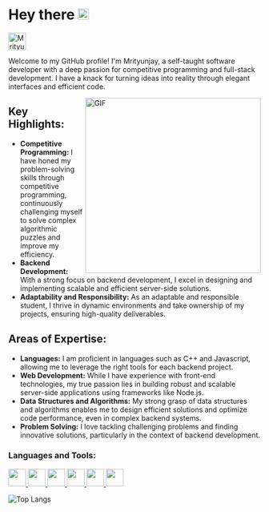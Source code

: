 # Hey there <img src="https://media.giphy.com/media/hvRJCLFzcasrR4ia7z/giphy.gif" width="22px">

<a href="https://www.linkedin.com/in/mrityunjaynpandey/">
  <img align="left" alt="Mrityunjay's LinkedIN" width="35" src="https://user-images.githubusercontent.com/63851158/214014425-6161b57b-39a6-4711-859f-f90f7d439842.png" />
</a>

<br />
<br />

Welcome to my GitHub profile! I'm Mrityunjay, a self-taught software developer with a deep passion for competitive programming and full-stack development. I have a knack for turning ideas into reality through elegant interfaces and efficient code.

<img align="right" alt="GIF" src="https://media.tenor.com/6hVEKMxmQLUAAAAC/cat-laptop.gif" width="350" hight="350"/>

  <h2>Key Highlights:</h2>
  <ul>
    <li><strong>Competitive Programming:</strong> I have honed my problem-solving skills through competitive programming, continuously challenging myself to solve complex algorithmic puzzles and improve my efficiency.</li>
    <li><strong>Backend Development:</strong> With a strong focus on backend development, I excel in designing and implementing scalable and efficient server-side solutions.</li>
    <li><strong>Adaptability and Responsibility:</strong> As an adaptable and responsible student, I thrive in dynamic environments and take ownership of my projects, ensuring high-quality deliverables.</li>
  </ul>

  <h2>Areas of Expertise:</h2>
  <ul>
    <li><strong>Languages:</strong> I am proficient in languages such as C++ and Javascript, allowing me to leverage the right tools for each backend project.</li>
    <li><strong>Web Development:</strong> While I have experience with front-end technologies, my true passion lies in building robust and scalable server-side applications using frameworks like Node.js.</li>
    <li><strong>Data Structures and Algorithms:</strong> My strong grasp of data structures and algorithms enables me to design efficient solutions and optimize code performance, even in complex backend systems.</li>
    <li><strong>Problem Solving:</strong> I love tackling challenging problems and finding innovative solutions, particularly in the context of backend development.</li>
  </ul>

  
### Languages and Tools:
<div style="display: inline">
<a href="https://graphql.org/">
  <img height="35" src="https://img.icons8.com/?size=512&id=zdI5E8moxhs-&format=png">
</a>  
<a href="https://www.typescriptlang.org/">
  <img height="35" src="https://img.icons8.com/?size=1x&id=uJM6fQYqDaZK&format=png">
</a>  
<a href="https://www.mongodb.com/">  
  <img height="35" src="https://img.icons8.com/?size=512&id=nn5BRPhPpKAT&format=png">
</a>    
<a href="https://codeforces.com/submissions/_joKer_0">
  <img height="35" src="https://img.icons8.com/?size=512&id=TpULddJc4gTh&format=png">
</a>  
<a href="https://nodejs.org/en/about">
  <img height="35" src="https://img.icons8.com/?size=512&id=54087&format=png">
</a>  
<a href="https://react.dev/">
  <img height="35" src="https://img.icons8.com/?size=512&id=asWSSTBrDlTW&format=png">
</a>  
</div>
<br>

![Top Langs](https://github-readme-stats.vercel.app/api/top-langs/?username=MrityunjayNPandey&layout=compact&theme=gotham)

